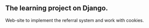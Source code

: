 ## The learning project on Django.

Web-site  to implement the referral system and work with cookies.
